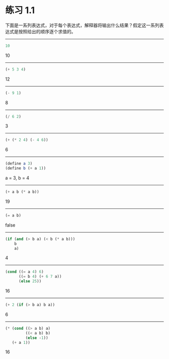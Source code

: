 # 练习 1.1

下面是一系列表达式，对于每个表达式，解释器将输出什么结果？假定这一系列表达式是按照给出的顺序逐个求值的。

---

```Scheme
10
```

10

---

```Scheme
(+ 5 3 4)
```

12

---

```Scheme
(- 9 1)
```

8

---

```Scheme
(/ 6 2)
```

3

---

```Scheme
(+ (* 2 4) (- 4 6))
```

6

---

```Scheme
(define a 3)
(define b (+ a 1))
```

a = 3, b = 4

---

```Scheme
(+ a b (* a b))
```

19

---

```Scheme
(= a b)
```

false

---

```Scheme
(if (and (> b a) (< b (* a b)))
    b
    a)
```

4

---

```Scheme
(cond ((= a 4) 6)
      ((= b 4) (+ 6 7 a))
      (else 25))
```

16

---

```Scheme
(+ 2 (if (> b a) b a))
```

6

---

```Scheme
(* (cond ((> a b) a)
         ((< a b) b)
         (else -1))
   (+ a 1))
```

16
